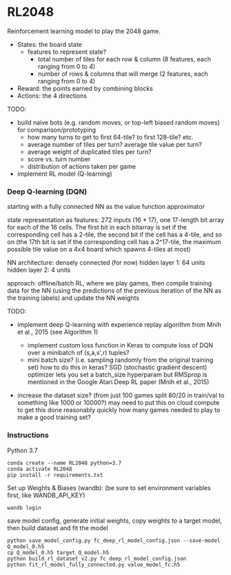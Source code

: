 # RL2048

Reinforcement learning model to play the 2048 game.

- States: the board state
  - features to represent state?
    - total number of tiles for each row & column (8 features, each ranging from 0 to 4)
    - number of rows & columns that will merge (2 features, each ranging from 0 to 4)
- Reward: the points earned by combining blocks
- Actions: the 4 directions

TODO:
- build naive bots (e.g. random moves, or top-left biased random moves) for comparison/prototyping
  - how many turns to get to first 64-tile? to first 128-tile? etc.
  - average number of tiles per turn? average tile value per turn?
  - average weight of duplicated tiles per turn?
  - score vs. turn number
  - distribution of actions taken per game
- implement RL model (Q-learning)


### Deep Q-learning (DQN)
starting with a fully connected NN as the value function approximator

state representation as features:
272 inputs (16 * 17), one 17-length bit array for each
of the 16 cells. The first bit in each bitarray is set if the corresponding cell has a 2-tile,
the second bit if the cell has a 4-tile, and so on (the 17th bit is set if the corresponding cell
has a 2^17-tile, the maximum possible tile value on a 4x4 board which spawns 4-tiles at most)

NN architecture: densely connected (for now)
hidden layer 1: 64 units
hidden layer 2: 4 units

approach:
offline/batch RL, where we play games, then compile training data for the NN
(using the predictions of the previous iteration of the NN as the training labels)
and update the NN weights

TODO:
- implement deep Q-learning with experience replay algorithm from Mnih et al., 2015 (see Algorithm 1)
  - implement custom loss function in Keras to compute loss of DQN over a minibatch of (s,a,s',r) tuples?
  - mini batch size? (i.e. sampling randomly from the original training set)
how to do this in keras?
SGD (stochastic gradient descent) optimizer lets you set a batch_size hyperparam
but RMSprop is mentioned in the Google Atari Deep RL paper (Mnih et al., 2015)

- increase the dataset size? (from just 100 games split 80/20 in train/val to something like 1000 or 10000?)
may need to put this on cloud compute to get this done reasonably quickly
how many games needed to play to make a good training set?



### Instructions

Python 3.7
```
conda create --name RL2048 python=3.7
conda activate RL2048
pip install -r requirements.txt
```

Set up Weights & Biases (wandb): (be sure to set environment variables first, like WANDB_API_KEY)
```
wandb login
```

save model config, generate initial weights, copy weights to a target model,
then build dataset and fit the model
```
python save_model_config.py fc_deep_rl_model_config.json --save-model Q_model_0.h5
cp Q_model_0.h5 target_Q_model.h5
python build_rl_dataset_v2.py fc_deep_rl_model_config.json
python fit_rl_model_fully_connected.py value_model_fc.h5
```
